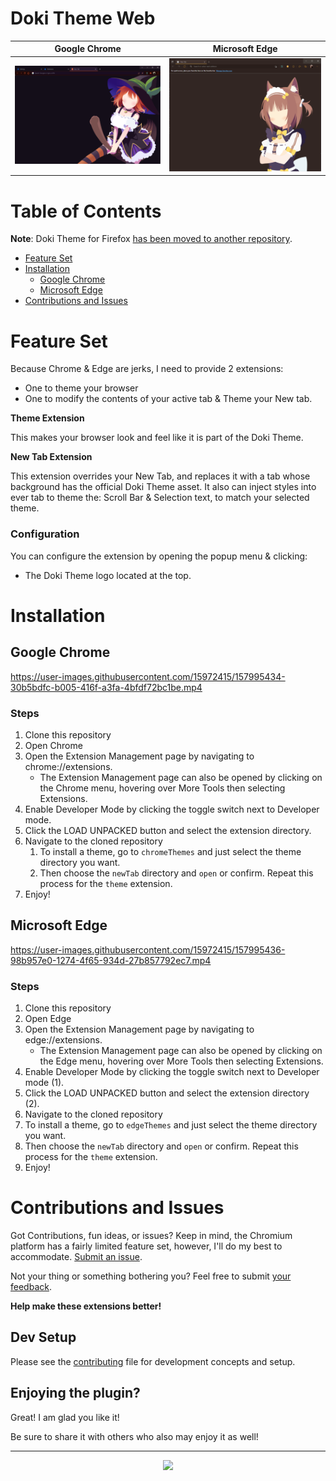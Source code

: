 # Doki Theme Web
| Google Chrome                                                   | Microsoft Edge                                          | 
|-----------------------------------------------------------------|---------------------------------------------------------|
| ![Yotsuba Chrome](./screenshots/backgrounds/yotsuba_chrome.png) | ![Azuki Edge](./screenshots/backgrounds/azuki_edge.png) |

# Table of Contents

**Note**: Doki Theme for Firefox [has been moved to another repository](https://github.com/doki-theme/doki-theme-firefox).

- [Feature Set](#feature-set)
- [Installation](#installation)
  - [Google Chrome](#google-chrome)
  - [Microsoft Edge](#microsoft-edge)
- [Contributions and Issues](#contributions-and-issues)

    
# Feature Set

Because Chrome & Edge are jerks, I need to provide 2 extensions: 
  - One to theme your browser
  - One to modify the contents of your active tab & Theme your New tab.

**Theme Extension**

This makes your browser look and feel like it is part of the Doki Theme.

**New Tab Extension**

This extension overrides your New Tab, and replaces it with a tab whose background has the official Doki Theme asset.
It also can inject styles into ever tab to theme the: Scroll Bar & Selection text, to match your selected theme.

### Configuration

You can configure the extension by opening the popup menu & clicking:
- The Doki Theme logo located at the top.

# Installation

## Google Chrome

https://user-images.githubusercontent.com/15972415/157995434-30b5bdfc-b005-416f-a3fa-4bfdf72bc1be.mp4

### Steps
1. Clone this repository
1. Open Chrome
1. Open the Extension Management page by navigating to chrome://extensions.
    - The Extension Management page can also be opened by clicking on the Chrome menu, hovering over More Tools then selecting Extensions.
1. Enable Developer Mode by clicking the toggle switch next to Developer mode.
1. Click the LOAD UNPACKED button and select the extension directory.
1. Navigate to the cloned repository
    1. To install a theme, go to `chromeThemes` and just select the theme directory you want.
    1. Then choose the `newTab` directory and `open` or confirm. Repeat this process for the `theme` extension.
1. Enjoy!

## Microsoft Edge

https://user-images.githubusercontent.com/15972415/157995436-98b957e0-1274-4f65-934d-27b857792ec7.mp4

### Steps
1. Clone this repository
2. Open Edge
3. Open the Extension Management page by navigating to edge://extensions.
    - The Extension Management page can also be opened by clicking on the Edge menu, hovering over More Tools then selecting Extensions.
4. Enable Developer Mode by clicking the toggle switch next to Developer mode (1).
5. Click the LOAD UNPACKED button and select the extension directory (2).
6. Navigate to the cloned repository
  1. To install a theme, go to `edgeThemes` and just select the theme directory you want.
  1. Then choose the `newTab` directory and `open` or confirm. Repeat this process for the `theme` extension.
7. Enjoy!




# Contributions and Issues

Got Contributions, fun ideas, or issues? Keep in mind, the Chromium platform has a fairly 
limited feature set, however, I'll do my best to accommodate. [Submit an issue](https://github.com/doki-theme/doki-theme-web/issues/new).  

Not your thing or something bothering you? Feel free to submit [your feedback](https://github.com/doki-theme/doki-theme-web/issues/new).

**Help make these extensions better!**

## Dev Setup
Please see the [contributing](./CONTRIBUTING.md) file for development concepts and setup.

## Enjoying the plugin?
Great! I am glad you like it!

Be sure to share it with others who also may enjoy it as well!

---
<div align="center">
    <img src="https://doki.assets.unthrottled.io/misc/logo.svg" ></img>
</div>
